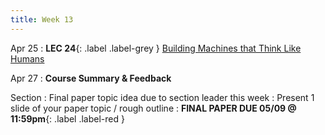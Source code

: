 ```yaml
---
title: Week 13
---
```


Apr 25
: **LEC 24**{: .label .label-grey } [Building Machines that Think Like Humans](#)


Apr 27
: **Course Summary & Feedback**

Section
: Final paper topic idea due to section leader this week
: Present 1 slide of your paper topic / rough outline
: **FINAL PAPER DUE 05/09 @ 11:59pm**{: .label .label-red }


